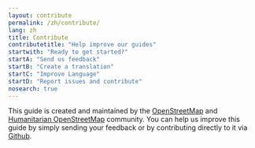 ```yaml
---
layout: contribute
permalink: /zh/contribute/
lang: zh
title: Contribute
contributetitle: "Help improve our guides"
startwith: "Ready to get started?"
startA: "Send us feedback"
startB: "Create a translation"
startC: "Improve Language"
startD: "Report issues and contribute"
nosearch: true
---
```

This guide is created and maintained by the [OpenStreetMap](http://www.openstreetmap.org/) and [Humanitarian OpenStreetMap](http://hotosm.org/) community. You can help us improve this guide by simply sending your feedback or by contributing directly to it via [Github](http://github.com/hotosm/learnosm).

<!--- This text is hidden. The words to translate are all of the ones in the speechmarks e.g..
"Help improve our guides"
"Ready to get started?"
"Send us feedback"
"Create a translation"
"Improve Language"
"Report issues and contribute"
Replace the text in the header please.

Also please translate
This guide is created and maintained by the [OpenStreetMap](http://www.openstreetmap.org/) and [Humanitarian OpenStreetMap](http://hotosm.org/) community. You can help us improve this guide by simply sending your feedback or by contributing directly to it via [Github](http://github.com/hotosm/learnosm).

Thank you, end of hidden text --->

